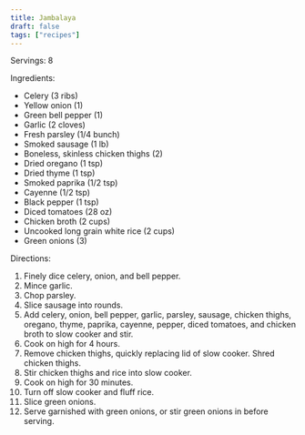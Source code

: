 ```yaml
---
title: Jambalaya
draft: false
tags: ["recipes"]
---
```


Servings: 8

Ingredients:
- Celery (3 ribs)
- Yellow onion (1)
- Green bell pepper (1)
- Garlic (2 cloves)
- Fresh parsley (1/4 bunch)
- Smoked sausage (1 lb)
- Boneless, skinless chicken thighs (2)
- Dried oregano (1 tsp)
- Dried thyme (1 tsp)
- Smoked paprika (1/2 tsp)
- Cayenne (1/2 tsp)
- Black pepper (1 tsp)
- Diced tomatoes (28 oz)
- Chicken broth (2 cups)
- Uncooked long grain white rice (2 cups)
- Green onions (3)

Directions:
1) Finely dice celery, onion, and bell pepper.
2) Mince garlic.
3) Chop parsley.
4) Slice sausage into rounds.
5) Add celery, onion, bell pepper, garlic, parsley, sausage, chicken thighs,
oregano, thyme, paprika, cayenne, pepper, diced tomatoes, and chicken broth to
slow cooker and stir.
6) Cook on high for 4 hours.
7) Remove chicken thighs, quickly replacing lid of slow cooker. Shred chicken thighs.
8) Stir chicken thighs and rice into slow cooker.
9) Cook on high for 30 minutes.
11) Turn off slow cooker and fluff rice.
12) Slice green onions.
13) Serve garnished with green onions, or stir green onions in before serving.
